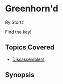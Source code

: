 # Greenhorn'd

By Stortz



Find the key!
## Topics Covered

- [Dissassemblers](/reverse-engineering/what-are-disassemblers/)
## Synopsis

